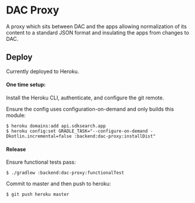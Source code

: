 DAC Proxy
=========

A proxy which sits between DAC and the apps allowing normalization of its content to a standard JSON
format and insulating the apps from changes to DAC.


Deploy
------

Currently deployed to Heroku.


#### One time setup:

Install the Heroku CLI, authenticate, and configure the git remote.

Ensure the config uses configuration-on-demand and only builds this module:

    $ heroku domains:add api.sdksearch.app
    $ heroku config:set GRADLE_TASK="--configure-on-demand -Dkotlin.incremental=false :backend:dac-proxy:installDist"


#### Release

Ensure functional tests pass:

    $ ./gradlew :backend:dac-proxy:functionalTest

Commit to master and then push to heroku:

    $ git push heroku master
